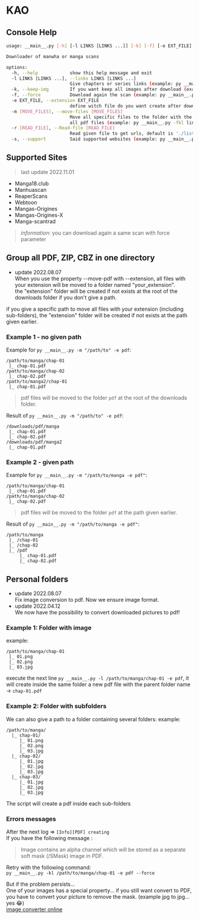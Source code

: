 # KAO
## Console Help
```bash
usage: __main__.py [-h] [-l LINKS [LINKS ...]] [-k] [-f] [-e EXT_FILE] [-m [MOVE_FILES]] [-r [READ_FILE]] [-s]

Downloader of manwha or manga scans

options:
  -h, --help            show this help message and exit
  -l LINKS [LINKS ...], --links LINKS [LINKS ...]
                        Give chapters or series links (example: py __main__.py -l link1 link2) (example2: py __main__.py -l link1 link2 -r file -m)
  -k, --keep-img        If you want keep all images after download (example: py __main__.py -kl link) (example2: py __main__.py -kl link -r file -m)
  -f, --force           Download again the scan (example: py __main__.py -fl link) (example2: py __main__.py -fkl link -r file -f)
  -e EXT_FILE, --extension EXT_FILE
                        define witch file do you want create after download: pdf, zip, cbz (example: py __main__.py -fkl link -e pdf)
  -m [MOVE_FILES], --move-files [MOVE_FILES]
                        Move all specific files to the folder with the same extension name, dont forget to use -e (folder will be created if not exists at the root of the downloads folder), put ALWAYS at the end of command to move  
                        all pdf files (example: py __main__.py -fkl link -e pdf -m) (example2: py __main__.py -fkl link -e pdf -m ./myFolder)
  -r [READ_FILE], --Read-file [READ_FILE]
                        Read given file to get urls, default is './list url.txt' but you can specify another (example: py __main__.py -fkr file) (example2: py __main__.py -fkl link -r file -m)
  -s, --support         Said supported websites (example: py __main__.py -s)

```

## Supported Sites
> last update 2022.11.01
* Manga18.club
* Manhuascan
* ReaperScans
* Webtoon
* Mangas-Origines
* Mangas-Origines-X
* Manga-scantrad

> *information*: you can download again a same scan with force parameter
## Group all PDF, ZIP, CBZ in one directory
* update 2022.08.07  
When you use the property --move-pdf with --extension, all files with your extension will be moved to a folder named "your_extension".    
the "extension" folder will be created if not exists at the root of the downloads folder if you don't give a path.  
   
if you give a specific path to move all files with your extension (including sub-folders), the "extension" folder will be created if not exists at the path given earlier.

### Example 1 - no given path
Example for `py __main__.py -m "/path/to" -e pdf`:
```
/path/to/manga/chap-01
 |_ chap-01.pdf
/path/to/manga/chap-02
 |_ chap-02.pdf
/path/to/manga2/chap-01
 |_ chap-01.pdf
```
> pdf files will be moved to the folder `pdf` at the root of the downloads folder.

Result of `py __main__.py -m "/path/to" -e pdf`:
```
/downloads/pdf/manga
 |_ chap-01.pdf
 |_ chap-02.pdf
/downloads/pdf/manga2
 |_ chap-01.pdf
```
### Example 2 - given path

Example for `py __main__.py -m "/path/to/manga -e pdf"`:
```
/path/to/manga/chap-01
 |_ chap-01.pdf
/path/to/manga/chap-02
 |_ chap-02.pdf
```
> pdf files will be moved to the folder `pdf` at the path given earlier.

Result of `py __main__.py -m "/path/to/manga -e pdf"`:
```
/path/to/manga
 |_ /chap-01
 |_ /chap-02
 |_ /pdf
     |_ chap-01.pdf
     |_ chap-02.pdf
```
## Personal folders
* update 2022.08.07  
Fix image conversion to pdf. Now we ensure image format.
* update 2022.04.12  
We now have the possibility to convert downloaded pictures to pdf!

### Example 1: Folder with image
example:
```
/path/to/manga/chap-01
 |_ 01.png
 |_ 02.png
 |_ 03.jpg
```

execute the next line `py __main__.py -l /path/to/manga/chap-01 -e pdf`, it will create inside the same folder a new pdf file with the parent folder name -> `chap-01.pdf`

### Example 2: Folder with subfolders 
We can also give a path to a folder containing several folders:
example:
```
/path/to/manga/
  |_ chap-01/
     |_ 01.png
     |_ 02.png
     |_ 03.jpg
  |_ chap-02/
     |_ 01.jpg
     |_ 02.jpg
     |_ 03.jpg
  |_ chap-03/
     |_ 01.jpg
     |_ 02.jpg
     |_ 03.jpg
```

The script will create a pdf inside each sub-folders
  
### Errors messages
After the next log => `[Info][PDF] creating`    
If you have the following message :   
> Image contains an alpha channel which will be stored as a separate soft mask (/SMask) image in PDF.

Retry with the following command:  
  `py __main__.py -kl /path/to/manga/chap-01 -e pdf --force`

But if the problem persists...  
One of your images has a special property... if you still want convert to PDF, you have to convert your picture to remove the mask.
(example jpg to jpg... yes 😂)    
[image converter online](https://convertio.co/image-converter/)
